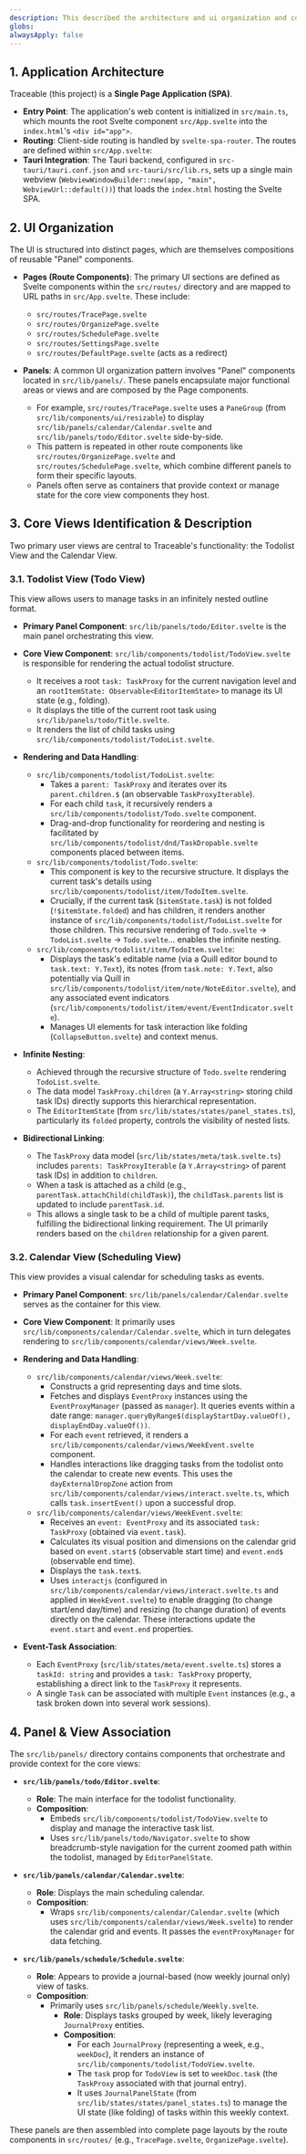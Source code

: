 ```yaml
---
description: This described the architecture and ui organization and core views of this project
globs: 
alwaysApply: false
---
```

## 1. Application Architecture

Traceable (this project) is a **Single Page Application (SPA)**.

*   **Entry Point**: The application's web content is initialized in `src/main.ts`, which mounts the root Svelte component `src/App.svelte` into the `index.html`'s `<div id="app">`.
*   **Routing**: Client-side routing is handled by `svelte-spa-router`. The routes are defined within `src/App.svelte`:
*   **Tauri Integration**: The Tauri backend, configured in `src-tauri/tauri.conf.json` and `src-tauri/src/lib.rs`, sets up a single main webview (`WebviewWindowBuilder::new(app, "main", WebviewUrl::default())`) that loads the `index.html` hosting the Svelte SPA.

## 2. UI Organization

The UI is structured into distinct pages, which are themselves compositions of reusable "Panel" components.

*   **Pages (Route Components)**: The primary UI sections are defined as Svelte components within the `src/routes/` directory and are mapped to URL paths in `src/App.svelte`. These include:
    *   `src/routes/TracePage.svelte`
    *   `src/routes/OrganizePage.svelte`
    *   `src/routes/SchedulePage.svelte`
    *   `src/routes/SettingsPage.svelte`
    *   `src/routes/DefaultPage.svelte` (acts as a redirect)

*   **Panels**: A common UI organization pattern involves "Panel" components located in `src/lib/panels/`. These panels encapsulate major functional areas or views and are composed by the Page components.
    *   For example, `src/routes/TracePage.svelte` uses a `PaneGroup` (from `src/lib/components/ui/resizable`) to display `src/lib/panels/calendar/Calendar.svelte` and `src/lib/panels/todo/Editor.svelte` side-by-side.
    *   This pattern is repeated in other route components like `src/routes/OrganizePage.svelte` and `src/routes/SchedulePage.svelte`, which combine different panels to form their specific layouts.
    *   Panels often serve as containers that provide context or manage state for the core view components they host.

## 3. Core Views Identification & Description

Two primary user views are central to Traceable's functionality: the Todolist View and the Calendar View.

### 3.1. Todolist View (Todo View)

This view allows users to manage tasks in an infinitely nested outline format.

*   **Primary Panel Component**: `src/lib/panels/todo/Editor.svelte` is the main panel orchestrating this view.
*   **Core View Component**: `src/lib/components/todolist/TodoView.svelte` is responsible for rendering the actual todolist structure.
    *   It receives a root `task: TaskProxy` for the current navigation level and an `rootItemState: Observable<EditorItemState>` to manage its UI state (e.g., folding).
    *   It displays the title of the current root task using `src/lib/panels/todo/Title.svelte`.
    *   It renders the list of child tasks using `src/lib/components/todolist/TodoList.svelte`.

*   **Rendering and Data Handling**:
    *   `src/lib/components/todolist/TodoList.svelte`:
        *   Takes a `parent: TaskProxy` and iterates over its `parent.children.$` (an observable `TaskProxyIterable`).
        *   For each child `task`, it recursively renders a `src/lib/components/todolist/Todo.svelte` component.
        *   Drag-and-drop functionality for reordering and nesting is facilitated by `src/lib/components/todolist/dnd/TaskDropable.svelte` components placed between items.
    *   `src/lib/components/todolist/Todo.svelte`:
        *   This component is key to the recursive structure. It displays the current task's details using `src/lib/components/todolist/item/TodoItem.svelte`.
        *   Crucially, if the current task (`$itemState.task`) is not folded (`!$itemState.folded`) and has children, it renders another instance of `src/lib/components/todolist/TodoList.svelte` for those children. This recursive rendering of `Todo.svelte` -> `TodoList.svelte` -> `Todo.svelte`... enables the infinite nesting.
    *   `src/lib/components/todolist/item/TodoItem.svelte`:
        *   Displays the task's editable name (via a Quill editor bound to `task.text: Y.Text`), its notes (from `task.note: Y.Text`, also potentially via Quill in `src/lib/components/todolist/item/note/NoteEditor.svelte`), and any associated event indicators (`src/lib/components/todolist/item/event/EventIndicator.svelte`).
        *   Manages UI elements for task interaction like folding (`CollapseButton.svelte`) and context menus.

*   **Infinite Nesting**:
    *   Achieved through the recursive structure of `Todo.svelte` rendering `TodoList.svelte`.
    *   The data model `TaskProxy.children` (a `Y.Array<string>` storing child task IDs) directly supports this hierarchical representation.
    *   The `EditorItemState` (from `src/lib/states/states/panel_states.ts`), particularly its `folded` property, controls the visibility of nested lists.

*   **Bidirectional Linking**:
    *   The `TaskProxy` data model (`src/lib/states/meta/task.svelte.ts`) includes `parents: TaskProxyIterable` (a `Y.Array<string>` of parent task IDs) in addition to `children`.
    *   When a task is attached as a child (e.g., `parentTask.attachChild(childTask)`), the `childTask.parents` list is updated to include `parentTask.id`.
    *   This allows a single task to be a child of multiple parent tasks, fulfilling the bidirectional linking requirement. The UI primarily renders based on the `children` relationship for a given parent.

### 3.2. Calendar View (Scheduling View)

This view provides a visual calendar for scheduling tasks as events.

*   **Primary Panel Component**: `src/lib/panels/calendar/Calendar.svelte` serves as the container for this view.
*   **Core View Component**: It primarily uses `src/lib/components/calendar/Calendar.svelte`, which in turn delegates rendering to `src/lib/components/calendar/views/Week.svelte`.

*   **Rendering and Data Handling**:
    *   `src/lib/components/calendar/views/Week.svelte`:
        *   Constructs a grid representing days and time slots.
        *   Fetches and displays `EventProxy` instances using the `EventProxyManager` (passed as `manager`). It queries events within a date range: `manager.queryByRange$(displayStartDay.valueOf(), displayEndDay.valueOf())`.
        *   For each `event` retrieved, it renders a `src/lib/components/calendar/views/WeekEvent.svelte` component.
        *   Handles interactions like dragging tasks from the todolist onto the calendar to create new events. This uses the `dayExternalDropZone` action from `src/lib/components/calendar/views/interact.svelte.ts`, which calls `task.insertEvent()` upon a successful drop.
    *   `src/lib/components/calendar/views/WeekEvent.svelte`:
        *   Receives an `event: EventProxy` and its associated `task: TaskProxy` (obtained via `event.task`).
        *   Calculates its visual position and dimensions on the calendar grid based on `event.start$` (observable start time) and `event.end$` (observable end time).
        *   Displays the `task.text$`.
        *   Uses `interactjs` (configured in `src/lib/components/calendar/views/interact.svelte.ts` and applied in `WeekEvent.svelte`) to enable dragging (to change start/end day/time) and resizing (to change duration) of events directly on the calendar. These interactions update the `event.start` and `event.end` properties.

*   **Event-Task Association**:
    *   Each `EventProxy` (`src/lib/states/meta/event.svelte.ts`) stores a `taskId: string` and provides a `task: TaskProxy` property, establishing a direct link to the `TaskProxy` it represents.
    *   A single `Task` can be associated with multiple `Event` instances (e.g., a task broken down into several work sessions).

## 4. Panel & View Association

The `src/lib/panels/` directory contains components that orchestrate and provide context for the core views:

*   **`src/lib/panels/todo/Editor.svelte`**:
    *   **Role**: The main interface for the todolist functionality.
    *   **Composition**:
        *   Embeds `src/lib/components/todolist/TodoView.svelte` to display and manage the interactive task list.
        *   Uses `src/lib/panels/todo/Navigator.svelte` to show breadcrumb-style navigation for the current zoomed path within the todolist, managed by `EditorPanelState`.

*   **`src/lib/panels/calendar/Calendar.svelte`**:
    *   **Role**: Displays the main scheduling calendar.
    *   **Composition**:
        *   Wraps `src/lib/components/calendar/Calendar.svelte` (which uses `src/lib/components/calendar/views/Week.svelte`) to render the calendar grid and events. It passes the `eventProxyManager` for data fetching.

*   **`src/lib/panels/schedule/Schedule.svelte`**:
    *   **Role**: Appears to provide a journal-based (now weekly journal only) view of tasks.
    *   **Composition**:
        *   Primarily uses `src/lib/panels/schedule/Weekly.svelte`.    
            *   **Role**: Displays tasks grouped by week, likely leveraging `JournalProxy` entities.
            *   **Composition**:
                *   For each `JournalProxy` (representing a week, e.g., `weekDoc`), it renders an instance of `src/lib/components/todolist/TodoView.svelte`.
                *   The `task` prop for `TodoView` is set to `weekDoc.task` (the `TaskProxy` associated with that journal entry).
                *   It uses `JournalPanelState` (from `src/lib/states/states/panel_states.ts`) to manage the UI state (like folding) of tasks within this weekly context.

These panels are then assembled into complete page layouts by the route components in `src/routes/` (e.g., `TracePage.svelte`, `OrganizePage.svelte`).